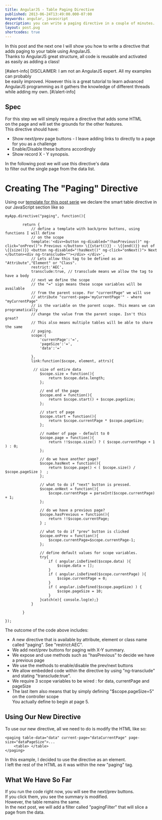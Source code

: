 ```yaml
---
title: AngularJS - Table Paging Directive
published: 2013-06-24T13:49:00.000-07:00
keywords: angular, javascript
description: you can write a paging directive in a couple of minutes.
layout: post.pug
shortcodes: true
---
```



In this post and the next one I will show you how to write
a directive that adds paging to your table using AngularJS.  
Thanks to AngularJS great structure, all code is reusable and activated  
as easily as adding a class!  


[#alert-info]
DISCLAIMER: I am not an AngularJS expert. All my examples can probably  
be easily improved. However this is a great tutorial to learn advanced  
AngularJS programming as it gathers the knowledge of different threads  
while adding my own.
[#/alert-info]

## Spec

For this step we will simply require a directive that adds some HTML  
on the page and will set the grounds for the other features.  
This directive should have:

*   Show next/prev page buttons - I leave adding links to directly to a page for you as a challenge
*   Enable/Disable these buttons accordingly
*   Show record X - Y synopsis.

In the following post we will use this directive's data  
to filter out the single page from the data list.  

# Creating The "Paging" Directive

Using our [template for this post serie](/2013/06/angular-js-sort-filter-and-paging-a-table-directive.html#postTemplate) we declare the smart table directive in
our JavaScript section like so

```
myApp.directive("paging", function(){  

        return {  
            // define a template with back/prev buttons, using functions I will define  
            // on the scope  
            template:'<div><button ng-disabled="!hasPrevious()" ng-click="onPrev()"> Previous </button> \{{start()}} - \{{end()}} out of \{{size()}} <button ng-disabled="!hasNext()" ng-click="onNext()"> Next </button><div ng-transclude=""></div> </div>',
            // Lets allow this tag to be defined as an "Attribute","Element" or "Class".  
            restrict:'AEC',   
            transclude:true, // transclude means we allow the tag to have a body  
            // next we define the scope   
            // the "=" sign means these scope variables will be available  
            // from the parent scope. For "currentPage" we will use   
            // attribute "current-page='myCurrentPage'" - where "myCurrentPage"  
            // is the variable on the parent scope. This means we can programatically  
            // change the value from the parent scope. Isn't this great?  
            // This also means multiple tables will be able to share the same  
            // paging.   
            scope:{   
                'currentPage':'=',  
                'pageSize':'=',  
                'data':'='  

            },  
            link:function($scope, element, attrs){  

             // size of entire data  
                $scope.size = function(){  
                    return $scope.data.length;  
                };  

                // end of the page  
                $scope.end = function(){  
                    return $scope.start() + $scope.pageSize;  
                };  

                // start of page  
                $scope.start = function(){  
                    return $scope.currentPage * $scope.pageSize;  
                };  

                // number of page - default to 0  
                $scope.page = function(){  
                    return !!$scope.size() ? ( $scope.currentPage + 1 ) : 0;  
                };  

                // do we have another page?  
                $scope.hasNext = function(){  
                    return $scope.page() < ( $scope.size() /  $scope.pageSize )  ;  
                };  

                // what to do if "next" button is pressed.  
                $scope.onNext = function(){  
                    $scope.currentPage = parseInt($scope.currentPage) + 1;  
                };  

                // do we have a previous page?  
                $scope.hasPrevious = function(){  
                    return !!$scope.currentPage;  
                } ;  

                // what to do if "prev" button is clicked  
                $scope.onPrev = function(){  
                    $scope.currentPage=$scope.currentPage-1;  
                };  

                // define default values for scope variables.   
                try{  
                    if ( angular.isDefined($scope.data) ){  
                        $scope.data = [];  
                    }  
                    if ( angular.isDefined($scope.currentPage) ){  
                        $scope.currentPage = 0;  
                    }  
                    if ( angular.isDefined($scope.pageSize) ) {  
                        $scope.pageSize = 10;  
                    }  
                }catch(e){ console.log(e);}  
            }  

        }  

});    
```

The outcome of the code above includes:

*   A new directive that is available by attribute, element or class name called "paging". See "restrict:AEC".
*   We add next/prev buttons for paging with X-Y summary.
*   We expose and use methods such as "hasPrevious" to decide we have a previous page
*   We use the methods to enable/disable the prev/next buttons
*   We allow embedded code within the directive by using "ng-transclude" and stating "transclude:true".
*   We require 3 scope variables to be wired : for data, currentPage and pageSize
*   The last item also means that by simply defining "$scope.pageSize=5" on the controller scope  
    You actually define to begin at page 5.

## Using Our New Directive

To use our new directive, all we need to do is modify the HTML like so:

```
<paging table-data="data" current-page="dataCurrentPage" page-size="dataPageSize">...
    <table> </table>
</paging>
```

In this example, I decided to use the directive as an element.  
I left the rest of the HTML as it was within the new "paging" tag.  

## What We Have So Far

If you run the code right now, you will see the next/prev buttons.  
If you click them, you see the summary is modified.  
However, the table remains the same.  
In the next post, we will add a filter called "pagingFilter" that will slice a page from the data.  
